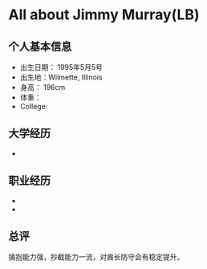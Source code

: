 # All about Jimmy Murray(LB)


## 个人基本信息
- 出生日期： 1995年5月5号
- 出生地：Wilmette, Illinois
- 身高： 196cm
- 体重： 
- College: 

## 大学经历
-  

## 职业经历
-  
- 

## 总评
擒抱能力强，抄截能力一流，对酋长防守会有稳定提升。
